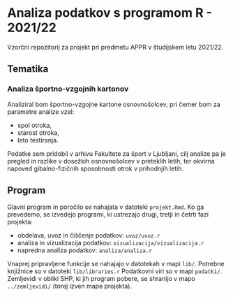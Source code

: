 # Analiza podatkov s programom R - 2021/22

Vzorčni repozitorij za projekt pri predmetu APPR v študijskem letu 2021/22. 

## Tematika

### Analiza športno-vzgojnih kartonov

Analiziral bom športno-vzgojne kartone osnovnošolcev, pri čemer bom za parametre analize vzel:
- spol otroka,
- starost otroka,
- leto testiranja.

Podatke sem pridobil v arhivu Fakultete za šport v Ljubljani, cilj analize pa je pregled in razlike v dosežkih osnovnošolcev
v preteklih letih,
ter okvirna napoved gibalno-fizičnih sposobnosti otrok v prihodnjih letih.

## Program

Glavni program in poročilo se nahajata v datoteki `projekt.Rmd`.
Ko ga prevedemo, se izvedejo programi, ki ustrezajo drugi, tretji in četrti fazi projekta:

* obdelava, uvoz in čiščenje podatkov: `uvoz/uvoz.r`
* analiza in vizualizacija podatkov: `vizualizacija/vizualizacija.r`
* napredna analiza podatkov: `analiza/analiza.r`

Vnaprej pripravljene funkcije se nahajajo v datotekah v mapi `lib/`.
Potrebne knjižnice so v datoteki `lib/libraries.r`
Podatkovni viri so v mapi `podatki/`.
Zemljevidi v obliki SHP, ki jih program pobere,
se shranijo v mapo `../zemljevidi/` (torej izven mape projekta).
